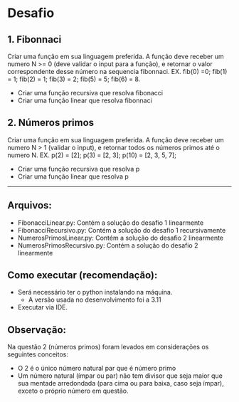 # Desafio

## 1. Fibonnaci
  Criar uma função em sua linguagem preferida.
  A função deve receber um numero N >= 0 (deve validar o input para a função), e retornar o valor correspondente desse número na sequencia fibonnaci. EX. fib(0) =0; fib(1) = 1; fib(2) = 1; fib(3) = 2; fib(5) = 5; fib(6) = 8.
  * Criar uma função recursiva que resolva fibonacci
  * Criar uma função linear que resolva fibonnaci

## 2. Números primos
  Criar uma função em sua linguagem preferida. A função deve receber um numero N > 1 (validar o input), e retornar todos os números primos até o numero N. EX. p(2) = [2]; p(3) = [2, 3]; p(10) = [2, 3, 5, 7];
  * Criar uma função recursiva que resolva p
  * Criar uma função linear que resolva p

---

## Arquivos:
  * FibonacciLinear.py: Contém a solução do desafio 1 linearmente
  * FibonacciRecursivo.py: Contém a solução do desafio 1 recursivamente
  * NumerosPrimosLinear.py: Contém a solução do desafio 2 linearmente
  * NumerosPrimosRecursivo.py: Contém a solução do desafio 2 linearmente

## Como executar (recomendação):
  * Será necessário ter o python instalando na máquina.
    * A versão usada no desenvolvimento foi a 3.11
  * Executar via IDE.
 
## Observação:
  Na questão 2 (números primos) foram levados em considerações os seguintes conceitos:
  * O 2 é o único número natural par que é número primo
  * Um número natural (ímpar ou par) não tem divisor que seja maior que sua mentade arredondada (para cima ou para baixa, caso seja ímpar), exceto o próprio número em questão.
  
